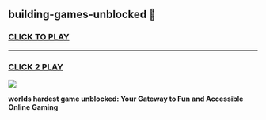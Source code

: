 
## building-games-unblocked 👋
<h3>
<a href="https://premium.freeplayer.one?title=building-games-unblocked&ref=14F">CLICK TO PLAY</a></h3>
<hr>

<h3>
<a href="https://premium.freeplayer.one?title=building-games-unblocked&ref=14F">CLICK 2 PLAY</a>
  
</h3>

<a href="https://premium.freeplayer.one?title=building-games-unblocked&ref=12F/"><img src="https://clearcache.store/games.png"></a>


**worlds hardest game unblocked: Your Gateway to Fun and Accessible Online Gaming**
